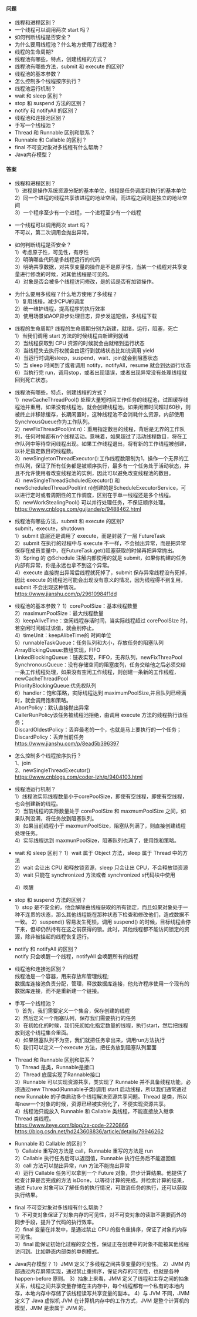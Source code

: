 #### 问题

+ 线程和进程区别？
+ 一个线程可以调用两次 start 吗？
+ 如何判断线程是否安全？
+ 为什么要用线程池？什么地方使用了线程池？
+ 线程的生命周期?
+ 线程池有哪些，特点，创建线程的方式？
+ 线程池有哪些方法，submit 和 execute 的区别?
+ 线程池的基本参数？
+ 怎么控制多个线程按序执行？
+ 线程池运行机制？
+ wait 和 sleep 区别？
+ stop 和 suspend 方法的区别？
+ notify 和 notifyAll 的区别？
+ 线程池和连接池区别？
+ 手写一个线程池？
+ Thread 和 Runnable 区别和联系？
+ Runnable 和 Callable 的区别？
+ final 不可变对象对多线程有什么帮助？
+ Java内存模型？


#### 答案


+ 线程和进程区别？  
1）进程是操作系统资源分配的基本单位，线程是任务调度和执行的基本单位  
2）同一个进程的线程共享该进程的地址空间，而进程之间则是独立的地址空间  
3）一个程序至少有一个进程，一个进程至少有一个线程   


+ 一个线程可以调用两次 start 吗？  
不可以，第二次调用会抛出异常。  


+ 如何判断线程是否安全？  
1）考虑原子性，可见性，有序性  
2）明确哪些代码是多线程运行的代码  
3）明确共享数据，对共享变量的操作是不是原子性，当某一个线程对共享变量进行修改的时候，对其他线程是可见的。  
4）对象是否会被多个线程访问修改，是的话是否有加锁操作。  


+ 为什么要用多线程？什么地方使用了多线程？  
1）复用线程，减少CPU的调度  
2）统一维护线程，提高程序的执行效率  
3）使用场景如AOP异步处理日志，异步发送短信，多线程下载  


+ 线程的生命周期? 
线程的生命周期分别为新建，就绪，运行，阻塞，死亡  
1）当我们调用 start 方法的时候线程由新建到就绪  
2）当线程获取到 CPU 资源的时候就会由就绪到运行状态  
3）当线程失去执行权就会由运行到就绪状态比如说调用 yield  
4）当运行时调用sleep，suspend，wait、join就会到阻塞状态  
5）当 sleep 时间到了或者调用 notify，notifyAll，resume 就会到达运行状态  
6）当执行完 run，调用stop，或者出现错误，或者出现异常没有处理线程就回到死亡状态。  


+ 线程池有哪些，特点，创建线程的方式？  
1）newCacheThreadPool() 处理大量短时间工作任务的线程池，试图缓存线程池并重用，如果没有线程池，就会创建线程池。如果闲置时间超过60秒，则被终止并移除缓存，长期闲置时，这种线程池不会消耗什么资源，内部使用SynchrousQueue作为工作队列。  
2）newFixThreadPool(int n)：重用指定数目的线程，背后是无界的工作队列，任何时候都有n个线程活动。意味着，如果超过了活动线程数目，将在工作队列中等待空闲线程出现。如果工作线程退出，将有新的工作线程被创建，以补足指定数目的线程数。  
3）newSingletonThreadExecutor():工作线程数限制为1，操作一个无界的工作队列，保证了所有任务都是被顺序执行，最多有一个任务处于活动状态，并且不允许使用者改变线程池的实例，因此可以避免改变线程池的数目。  
4）newSingleThreadSchduledExecutor() 和 newScheduledThreadPool(int n)创建的是ScheduleExecutorService，可以进行定时或者周期性的工作调度，区别在于单一线程还是多个线程。  
5）newWorkStealingPool() 可以并行处理任务，不保证顺序处理。  
https://www.cnblogs.com/gujiande/p/9488462.html    


+ 线程池有哪些方法，submit 和 execute 的区别?  
submit，execute，shutdown  
1）submit 底层还是调用了 execute，而是封装了一层 FutureTask  
2）submit 在执行的过程中与 execute 不一样，不会抛出异常，而是把异常保存在成员变量中，在FutureTask.get()阻塞获取的时候再把异常抛出。  
3）Spring 的 @Schedule 注解内部使用的就是 submit，如果你构建的任务内部有异常，你是永远也拿不到这个异常。  
4）execute 直接抛出异常后线程就死掉了，submit 保存异常线程没有死掉，因此 execute 的线程池可能会出现没有意义的情况，因为线程得不到复用，submit 不会出现这种情况。  
https://www.jianshu.com/p/29610984f1dd  


+ 线程池的基本参数？
1）corePoolSize：基本线程数量  
2）maximumPoolSize：最大线程数量  
3）keepAliveTime：空闲线程存活时间，当实际线程超过 corePoolSIze 时，若空闲时间超过该值，就会别停止。  
4）timeUnit：keepAlibeTime的 时间单位  
5）runnableTaskQueue：任务队列和大小，存放任务的阻塞队列  
ArrayBlckingQueue:数组实现，FIFO  
LinkedBlockingQueue：链表实现，FIFO，无界队列，newFixThreaPool  
SynchronousQueue：没有存储空间的阻塞度列，任务交给他之后必须交给一条工作线程处理，如果没有空闲工作线程，则创建一条新的工作线程，newCacheThreadPool  
PriorityBlockingQueue:优先权队列  
6）handler：饱和策略，实际线程达到 maximumPoolSize,并且队列已经满时，就会调用饱和策略。  
AbortPolicy：默认直接抛出异常  
CallerRunPolicy该任务被线程池拒绝，由调用 execute 方法的线程执行该任务；  
DiscardOldestPolicy：丢弃最老的一个，也就是马上要执行的一个任务；  
DiscardPolicy：丢弃当前任务  
https://www.jianshu.com/p/8ead5b396397  


+ 怎么控制多个线程按序执行？  
1、join  
2、newSingleThreadExecutor()  
https://www.cnblogs.com/coder-lzh/p/9404103.html  


+ 线程池运行机制？  
1）线程池实际线程数量小于corePoolSize，即使有空线程，即使有空线程，也会创建新的线程。  
2）当前线程的实际数量处于 corePoolSize 和 maxmumPoolSize 之间，如果队列没满，将任务放到阻塞队列。  
3）如果当前线程小于 maxmumPoolSize，阻塞队列满了，则直接创建线程处理任务。  
4）实际线程达到 maxmunPoolSize，阻塞队列也满了，使用饱和策略。  


+ wait 和 sleep 区别？
  1）wait 属于 Object 方法，sleep 属于 Thread 中的方法  
  2）wait 会让出 CPU 和释放锁资源，sleep 只会让出 CPU，不会释放锁资源  
  3）wait 只能在 synchronized 方法或者 synchronized s代码块中使用  

  4）唤醒  


+ stop 和 suspend 方法的区别？  
1）stop 是不安全的，他会解除由线程获取的所有锁定，而且如果对象处于一种不连贯的状态，那么其他线程能在那种状态下检查和修改他们，造成数据不一致。
2）suspend() 容易发生死锁，调用 suspend() 的时候，目标线程会停下来，但却仍然持有在这之前获得的锁。此时，其他线程都不能访问锁定的资源，除非被挂起的线程恢复运行。
  
+ notify 和 notifyAll 的区别？  
notify 只会唤醒一个线程，notifyAll 会唤醒所有的线程  


+ 线程池和连接池区别？  
线程池是一个容器，用来存放和管理线程;  
数据库连接池负责分配，管理，释放数据库连接，他允许程序使用一个现有的数据库连接，而不是重新建一个链接。  


+ 手写一个线程池？  
1）首先，我们需要定义一个集合，保存创建的线程  
2）然后定义一个阻塞队列，保存我们需要执行的任务  
3）在初始化的时候，我们先初始化指定数量的线程，执行start，然后把线程放到这个线程集合里面。  
4）如果阻塞队列不为空，我们就把任务拿出来，调用run方法执行  
5）我们可以定义一个execute 方法，把任务放到阻塞队列里面  


+ Thread 和 Runnable 区别和联系？  
1）Thread 是类，Runnable是接口  
2）Thread 底层实现了Rannable接口  
3）Runnable 可以实现资源共享，类实现了 Runnable 并不具备线程功能，必须通过new Thread(Runnable子类)调用 start 启动线程，所以我们通常通过 new Runnable 的子类启动多个线程解决资源共享问题。Thread 是类，所以每new一个对象的时候，资源已经被实例化了，不便实现资源共享。  
4）线程池只能放入 Runnable 和 Callable 类线程，不能直接放入继承 Thread 类线程。  
https://www.iteye.com/blog/zx-code-2220866  
https://blog.csdn.net/hd243608836/article/details/79946262  


+ Runnable 和 Callable 的区别？  
1）Callable 重写的方法是 call，Runnable 重写的方法是 run  
2）Callable 执行任务后可以返回值，Runnable 执行任务后不能返回值  
3）call 方法可以抛出异常，run 方法不能抛出异常  
4）运行 Callable 任务可以拿到一个 Future 对象，异步计算结果。他提供了检查计算是否完成的方法 isDone，以等待计算的完成。并检索计算的结果，通过 Future 对象可以了解任务的执行情况，可取消任务的执行，还可以获取执行结果。  


+ final 不可变对象对多线程有什么帮助？  
1）不可变对象保证了对象内存的可见性，对不可变对象的读取不需要而外的同步手段，提升了代码的执行效率。  
2）final 变量在并发中，是通过禁止 CPU 的指令重排序，保证了对象的内存可见性。  
3）final 能保证初始化过程的安全性，保证正在创建中的对象不能被其他线程访问到。比如静态内部类的单例模式。


+ Java内存模型？
1）JMM 定义了多线程之间共享变量的可见性。
2）JMM 内部通过内存屏障实现，通过禁止重排序，保证内存的可见性，也就是各种 happen-before 原则。
3）抽象上来看，JMM 定义了线程和主存之间的抽象关系，线程之间共享变量存储在主内存中，每个线程都有一个私有的本地内存，本地内存中存储了该线程读写共享变量的副本。
4）与 JVM 不同，JMM 定义了 Java 虚拟机 JVM 在计算机内存中的工作方式，JVM 是整个计算机的模型，JMM 是隶属于 JVM 的。







